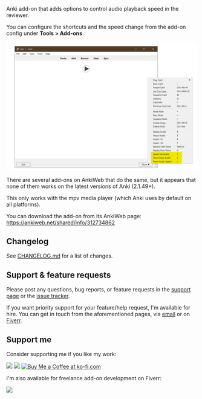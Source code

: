 Anki add-on that adds options to control audio playback speed in the reviewer.

You can configure the shortcuts and the speed change from the add-on config under **Tools > Add-ons**.

![The add-on's menu items](shot.png)

There are several add-ons on AnkiWeb that do the same, but it appears that none of them works on the latest versions of Anki (2.1.49+).

This only works with the mpv media player (which Anki uses by default on all platforms).

You can download the add-on from its AnkiWeb page: https://ankiweb.net/shared/info/312734862

## Changelog

See [CHANGELOG.md](CHANGELOG.md) for a list of changes.

## Support & feature requests

Please post any questions, bug reports, or feature requests in the [support page](https://forums.ankiweb.net/t/audio-playback-controls/19630) or the [issue tracker](https://github.com/abdnh/anki-control-audio-playback/issues).

If you want priority support for your feature/help request, I'm available for hire.
You can get in touch from the aforementioned pages, via [email](mailto:abdo@abdnh.net) or on [Fiverr](https://www.fiverr.com/abd_nh).

## Support me

Consider supporting me if you like my work:

<a href="https://github.com/sponsors/abdnh"><img height='36' src="https://i.imgur.com/dAgtzcC.png"></a>
<a href="https://www.patreon.com/abdnh"><img height='36' src="https://i.imgur.com/mZBGpZ1.png"></a>
<a href='https://ko-fi.com/abdnh'><img height='36' src='https://cdn.ko-fi.com/cdn/kofi1.png?v=3' border='0' alt='Buy Me a Coffee at ko-fi.com' /></a>

I'm also available for freelance add-on development on Fiverr:

<a href="https://www.fiverr.com/abd_nh/develop-an-anki-addon"><img height='36' src="https://i.imgur.com/0meG4dk.png"></a>
